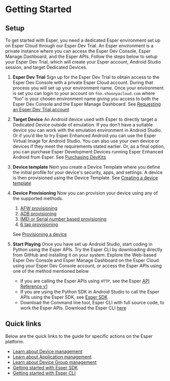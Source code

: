 # Getting Started


## Setup
To get started with Esper, you need a dedicated Esper environment set up on Esper Cloud through our Esper Dev Trial. An Esper environment is a private instance where you can access the Esper Dev Console, Esper Manage Dashboard, and the Esper APIs. Follow the steps below to setup your Esper Dev Trial, which will create your Esper account, Android Studio session, and target Dedicated Devices.


1. **Esper Dev Trial** Sign up for the Esper Dev Trial to obtain access to the Esper Dev Console with a private Esper Cloud account. During that process you will set up your environment name. Once your environment is set you can login to your account on `foo.shoonyacloud.com` where “foo” is your chosen environment name giving you access to both the Esper Dev Console and the Esper Manage Dashboard. See [Requesting an Esper Dev Trial account](./module/register.md)
2. **Target Device**  An Android device used with Esper to directly target a Dedicated Device outside of emulation. If you don’t have a suitable device you can work with the emulation environment in Android Studio. Or if you’d like to try Esper Enhanced Android you can use the Esper Virtual Image for Android Studio. You can also use your own device or devices if they meet the requirements stated earlier. Or, as a final option, you can purchase Esper Development Devices running Esper Enhanced Android from Esper. See [Purchasing DevKits](./module/devkits.md)
3. **Device template** Next you create a Device Template where you define the initial profile for your device's security, apps, and settings. A device is then provisioned using the  Device Template. See [Creating a device template](https://consoledocs.esper.io/device-template/)
4. **Device Provisioning** Now you can provision your device using any of the supported methods.

    1. [AFW provisioning](https://consoledocs.esper.io/device-provisioning/afw-provisioning/)
    2. [ADB provisioning](https://consoledocs.esper.io/device-provisioning/adb-provisioning/)
    3. [IMEI or Serial number based provisioning](https://consoledocs.esper.io/device-provisioning/imei-or-serial-number-based-provisioning/)
    4. [6 tap provisioning](https://consoledocs.esper.io/device-provisioning/6-tap-provisioning/)

    See [Provisioning a device](https://consoledocs.esper.io/device-provisioning/)

5. **Start Playing** Once you have set up Android Studio, start coding in Python using the Esper APIs. Try the Esper CLI by downloading directly from GitHub and installing it on your system. Explore the Web-based Esper Dev Console and Esper Manage Dashboard on the Esper Cloud using your Esper Dev Console account, or access the Esper APIs using one of the method mentioned below

    - If you are calling the Esper APIs using `HTTP`, see the Esper [API Reference v1](https://api.esper.io)
    - If you are using the Python SDK in Android Studio to call the Esper APIs using the Esper SDK, see [Esper SDK](./pythonsdk.md)
    - Download the Command line tool, Esper CLI with full source code, to work the Esper APIs. Download the Esper CLI [here](./espercli.md)

## Quick links

Below are the quick links to the guide for specific actions on the Esper platform.

- [Learn about Device management](https://consoledocs.esper.io/device-management/)
- [Learn about Application management](https://consoledocs.esper.io/app-management/)
- [Learn about Device Group management](https://consoledocs.esper.io/group-management/)
- [Getting started with Esper SDK](./pythonsdk.md)
- [Getting started with Esper CLI](./espercli.md)
